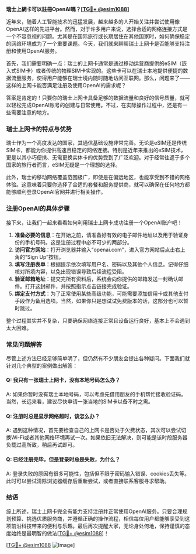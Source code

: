 **瑞士上網卡可以註冊OpenAI嗎？[[TG💪+ @esim1088](https://t.me/s/esim1088)]**

近年来，随着人工智能技术的迅猛发展，越来越多的人开始关注并尝试使用像OpenAI这样的先进平台。然而，对于许多用户来说，选择合适的网络连接方式是一个不容忽视的问题。尤其是在国际旅行或长期居住在其他国家时，如何确保稳定的网络环境成为了一个重要课题。今天，我们就来聊聊瑞士上网卡是否能够支持注册和使用OpenAI服务。

首先，我们需要明确一点：瑞士的上网卡通常是通过移动运营商提供的eSIM（嵌入式SIM卡）或者传统的物理SIM卡实现的。这些卡可以在瑞士本地提供便捷的数据流量服务，使得用户能够在瑞士境内随时随地访问互联网。那么，问题来了——这样的上网卡能否满足注册及使用OpenAI的需求呢？

答案是肯定的！只要你的瑞士上网卡具备足够的数据流量和良好的信号质量，就可以轻松完成OpenAI账号的创建与日常使用。不过，在实际操作过程中，还是有一些需要注意的地方。

### **瑞士上网卡的特点与优势**

瑞士作为一个高度发达的国家，其通信基础设施非常完善。无论是eSIM还是传统SIM卡，都能为你提供高速且稳定的网络连接。特别是近年来推出的eSIM技术，更是以其小巧便携、无需更换实体卡的优势受到了广泛欢迎。对于经常往返于多个国家的旅行者而言，eSIM无疑是一个理想的选择。

此外，瑞士的移动网络覆盖范围极广，即使是在偏远地区，也能享受到不错的网络体验。这意味着只要你选择了合适的套餐和服务提供商，就可以确保在任何地方都能够顺利登录OpenAI官网并进行相关操作。

### **注册OpenAI的具体步骤**

接下来，让我们一起来看看如何利用瑞士上网卡成功注册一个OpenAI账户吧！

1. **准备必要的信息**：在开始之前，请准备好有效的电子邮件地址以及用于验证身份的手机号码。这是注册过程中必不可少的两部分。
2. **访问官方网站**：打开浏览器并输入“openai.com”，进入官方网站后点击右上角的“Sign Up”按钮。
3. **填写注册表单**：根据提示依次填写用户名、密码以及其他个人信息。记得仔细核对所填内容，以免出现错误导致后续流程受阻。
4. **验证邮箱地址**：提交完所有资料后，系统会向你提供的邮箱发送一封确认邮件。打开这封邮件，并按照指示点击链接完成验证。
5. **绑定支付方式**：为了正常使用某些高级功能，可能需要添加信用卡或其他支付手段作为备用选项。当然，如果你只是想试试免费版本的话，这部分也可以暂时跳过。

整个过程其实并不复杂，只要确保网络连接正常且设备运行良好，基本上不会遇到太大困难。

### **常见问题解答**

尽管上述方法已经足够简单明了，但仍然有不少朋友会提出各种疑问。下面我们就针对几个典型的案例做出解答：

#### Q: 我只有一张瑞士上网卡，没有本地号码怎么办？
A: 如果你暂时没有瑞士本地号码，可以考虑先借用朋友的手机帮忙接收验证码。当然，长远来看，建议尽快申请一张当地的SIM卡以备不时之需。

#### Q: 注册时总是显示网络超时，该怎么办？
A: 遇到这种情况，首先要检查自己的上网卡是否处于欠费状态，其次可以尝试切换Wi-Fi或者其他网络环境再试一次。如果依旧无法解决，则可能是该时段服务器负载过高所致，稍后再试即可。

#### Q: 已经注册完毕，但是登录时总是失败，为什么？
A: 登录失败的原因有很多可能性，包括但不限于密码输入错误、cookies丢失等。此时可以尝试清除浏览器缓存后重新尝试，或者直接联系客服寻求帮助。

### **结语**

综上所述，瑞士上网卡完全有能力支持注册并正常使用OpenAI服务。只要合理规划预算、挑选优质服务商，并遵循正确的操作流程，相信每位用户都能够享受到这项前沿科技带来的便利与乐趣。最后再次提醒大家，无论身处何地，保持谨慎的态度始终是最明智的做法[[TG💪+ @esim1088](https://t.me/s/esim1088)]！

[[TG💪+ @esim1088](https://t.me/s/esim1088) ![Image](https://i.postimg.cc/4NQfJmqS/Snipaste-2025-05-13-00-14-12.png)]